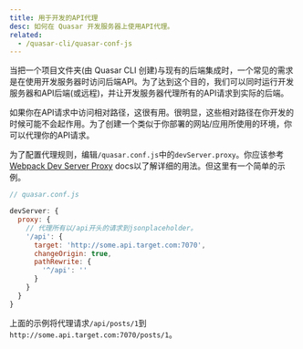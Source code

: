 ```yaml
---
title: 用于开发的API代理
desc: 如何在 Quasar 开发服务器上使用API代理。
related:
  - /quasar-cli/quasar-conf-js
---
```

当把一个项目文件夹(由 Quasar CLI 创建)与现有的后端集成时，一个常见的需求是在使用开发服务器时访问后端API。为了达到这个目的，我们可以同时运行开发服务器和API后端(或远程)，并让开发服务器代理所有的API请求到实际的后端。

如果你在API请求中访问相对路径，这很有用。很明显，这些相对路径在你开发的时候可能不会起作用。为了创建一个类似于你部署的网站/应用所使用的环境，你可以代理你的API请求。

为了配置代理规则，编辑`/quasar.conf.js`中的`devServer.proxy`。你应该参考[Webpack Dev Server Proxy](https://webpack.js.org/configuration/dev-server/#devserver-proxy) docs以了解详细的用法。但这里有一个简单的示例。

```js
// quasar.conf.js

devServer: {
  proxy: {
    // 代理所有以/api开头的请求到jsonplaceholder。
    '/api': {
      target: 'http://some.api.target.com:7070',
      changeOrigin: true,
      pathRewrite: {
        '^/api': ''
      }
    }
  }
}
```

上面的示例将代理请求`/api/posts/1`到`http://some.api.target.com:7070/posts/1`。
